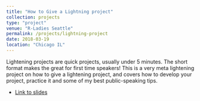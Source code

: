 ```yaml
---
title: "How to Give a Lightning project"
collection: projects
type: "project"
venue: "R-Ladies Seattle"
permalink: /projects/lightning-project
date: 2018-03-19
location: "Chicago IL"
---
```


Lightening projects are quick projects, usually under 5 minutes. The short format makes the great for first time speakers! This is a very meta lightening project on how to give a lightening project, and covers how to develop your project, practice it and some of my best public-speaking tips.

* [Link to slides](https://docs.google.com/presentation/d/1nod6zgs1DQczpxWg_8opKS7gDmzWMmjMNWIxKzjhEWM/edit#slide=id.p)
